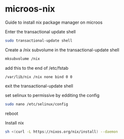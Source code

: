 # microos-nix
Guide to install nix package manager on microos

Enter the transactional update shell

```bash
sudo transactional-update shell
```

Create a /nix subvolume in the transactional-update shell

```bash
mksubvolume /nix
```
add this to the end of /etc/fstab

```
/var/lib/nix /nix none bind 0 0
```

exit the transactional-update shell

set selinux to permissive by edditing the config

```bash
sudo nano /etc/selinux/config
```

reboot

Install nix

```bash
sh <(curl -L https://nixos.org/nix/install) --daemon
```
